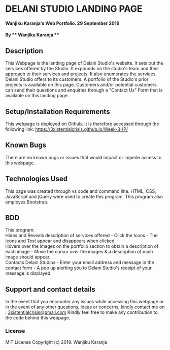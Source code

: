 # DELANI STUDIO LANDING PAGE
#### Wanjiku Karanja's Web Portfolio. 29 September 2019
#### By ** Wanjiku Karanja **
## Description
This Webpage is the landing page of Delani Studio's website. It sets out the services offered by the Studio. It expounds on the studio's team and their approach to their services and projects. It also enumerates the services Delani Studio offers to its customers. A portfolio of the Studio's prior projects is available on this page. Customers and/or potential customers can send their questions and enquiries through a "Contact Us" Form that is available on this landing page.
## Setup/Installation Requirements
This webpage is deployed on Github. It is therefore accessed through the following link: https://3xistentialcrisis.github.io/Week-3-IP/
## Known Bugs
There are no known bugs or issues that would impact or impede access to this webpage. 
## Technologies Used
This page was created through vs code and command line. 
HTML, CSS, JavaScript and jQuery were used to create this program. 
This program also employes Bootstrap.
## BDD
This program:<br>
Hides and Reveals description of services offered - Click the Icons - The Icons and Text appear and disappears when clicked.<br>
Hovers over the images on the portfolio section to obtain a description of each image - Move the cursor over the images	 & a description of each image should appear.<br>
Contacts Delani Studios - Enter your email address and message in the contact form - A pop up alerting you to Delani Studio's receipt of your message is displayed.<br>
## Support and contact details
In the event that you encounter any issues while accessing this webpage or in the event of any other questions, ideas or concerns, kindly contact me on : 3xistentialcrisis@gmail.com 
Kindly feel free to make any contribution to the code behind this webpage.
### License
MIT License
Copyright (c) 2019. Wanjiku Karanja